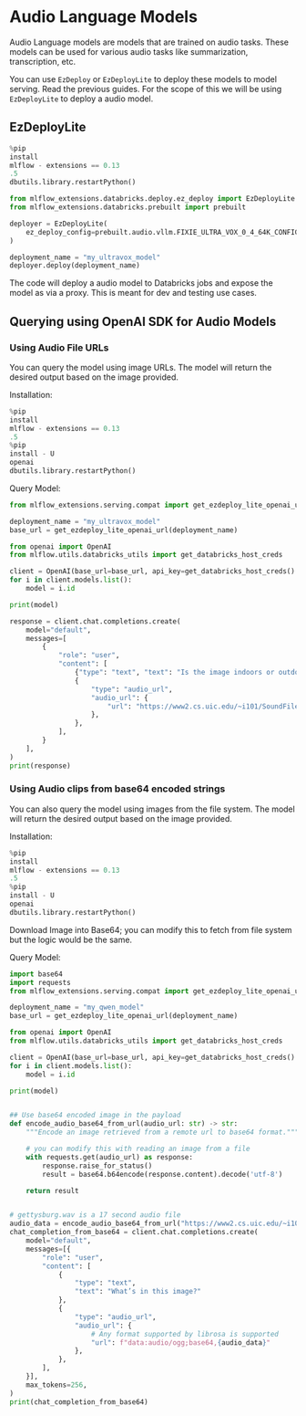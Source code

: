 # Audio Language Models

Audio Language models are models that are trained on audio tasks. These models can be used for various audio tasks like
summarization, transcription, etc.

You can use `EzDeploy` or `EzDeployLite` to deploy these models to model serving. Read the previous guides.
For the scope of this we will be using `EzDeployLite` to deploy a audio model.

## EzDeployLite

```python
%pip
install
mlflow - extensions == 0.13
.5
dbutils.library.restartPython()

from mlflow_extensions.databricks.deploy.ez_deploy import EzDeployLite
from mlflow_extensions.databricks.prebuilt import prebuilt

deployer = EzDeployLite(
    ez_deploy_config=prebuilt.audio.vllm.FIXIE_ULTRA_VOX_0_4_64K_CONFIG
)

deployment_name = "my_ultravox_model"
deployer.deploy(deployment_name)
```

The code will deploy a audio model to Databricks jobs and expose the model as via a proxy.
This is meant for dev and testing use cases.

## Querying using OpenAI SDK for Audio Models

### Using Audio File URLs

You can query the model using image URLs. The model will return the desired output based on the image provided.

Installation:

```python
%pip
install
mlflow - extensions == 0.13
.5
%pip
install - U
openai
dbutils.library.restartPython()
```

Query Model:

```python
from mlflow_extensions.serving.compat import get_ezdeploy_lite_openai_url

deployment_name = "my_ultravox_model"
base_url = get_ezdeploy_lite_openai_url(deployment_name)

from openai import OpenAI
from mlflow.utils.databricks_utils import get_databricks_host_creds

client = OpenAI(base_url=base_url, api_key=get_databricks_host_creds().token)
for i in client.models.list():
    model = i.id

print(model)

response = client.chat.completions.create(
    model="default",
    messages=[
        {
            "role": "user",
            "content": [
                {"type": "text", "text": "Is the image indoors or outdoors?"},
                {
                    "type": "audio_url",
                    "audio_url": {
                        "url": "https://www2.cs.uic.edu/~i101/SoundFiles/gettysburg.wav"
                    },
                },
            ],
        }
    ],
)
print(response)
```

### Using Audio clips from base64 encoded strings

You can also query the model using images from the file system. The model will return the desired output based on the
image provided.

Installation:

```python
%pip
install
mlflow - extensions == 0.13
.5
%pip
install - U
openai
dbutils.library.restartPython()
```

Download Image into Base64; you can modify this to fetch from file system but the logic would be the same.

Query Model:

```python
import base64
import requests
from mlflow_extensions.serving.compat import get_ezdeploy_lite_openai_url

deployment_name = "my_qwen_model"
base_url = get_ezdeploy_lite_openai_url(deployment_name)

from openai import OpenAI
from mlflow.utils.databricks_utils import get_databricks_host_creds

client = OpenAI(base_url=base_url, api_key=get_databricks_host_creds().token)
for i in client.models.list():
    model = i.id

print(model)


## Use base64 encoded image in the payload
def encode_audio_base64_from_url(audio_url: str) -> str:
    """Encode an image retrieved from a remote url to base64 format."""

    # you can modify this with reading an image from a file
    with requests.get(audio_url) as response:
        response.raise_for_status()
        result = base64.b64encode(response.content).decode('utf-8')

    return result


# gettysburg.wav is a 17 second audio file
audio_data = encode_audio_base64_from_url("https://www2.cs.uic.edu/~i101/SoundFiles/gettysburg.wav")
chat_completion_from_base64 = client.chat.completions.create(
    model="default",
    messages=[{
        "role": "user",
        "content": [
            {
                "type": "text",
                "text": "What’s in this image?"
            },
            {
                "type": "audio_url",
                "audio_url": {
                    # Any format supported by librosa is supported
                    "url": f"data:audio/ogg;base64,{audio_data}"
                },
            },
        ],
    }],
    max_tokens=256,
)
print(chat_completion_from_base64)
```
